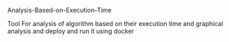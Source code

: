 Analysis-Based-on-Execution-Time

Tool For analysis of algorithm based on their execution time and graphical analysis and deploy and run it using docker
